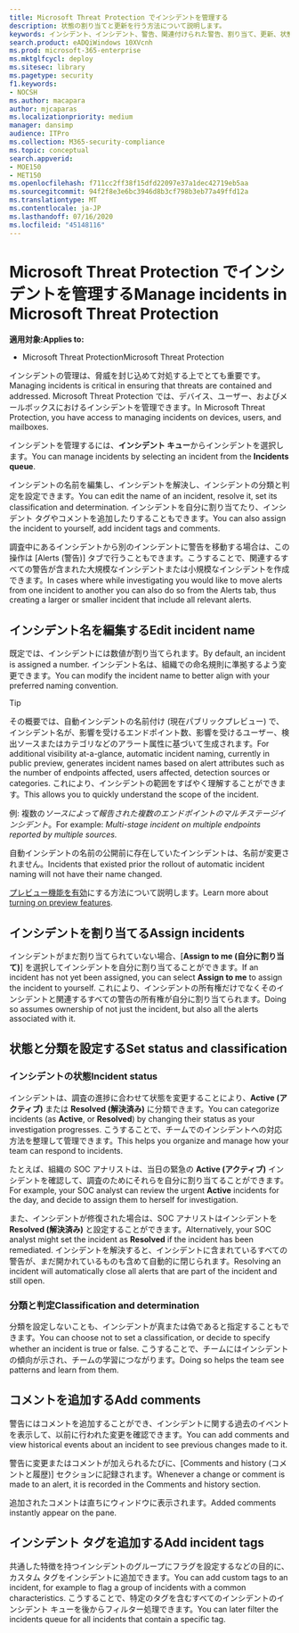 ```yaml
---
title: Microsoft Threat Protection でインシデントを管理する
description: 状態の割り当てと更新を行う方法について説明します。
keywords: インシデント、インシデント、警告、関連付けられた警告、割り当て、更新、状態、管理、分類、microsoft、365、m365
search.product: eADQiWindows 10XVcnh
ms.prod: microsoft-365-enterprise
ms.mktglfcycl: deploy
ms.sitesec: library
ms.pagetype: security
f1.keywords:
- NOCSH
ms.author: macapara
author: mjcaparas
ms.localizationpriority: medium
manager: dansimp
audience: ITPro
ms.collection: M365-security-compliance
ms.topic: conceptual
search.appverid:
- MOE150
- MET150
ms.openlocfilehash: f711cc2ff38f15dfd22097e37a1dec42719eb5aa
ms.sourcegitcommit: 94f2f8e3e6bc3946d8b3cf798b3eb77a49ffd12a
ms.translationtype: MT
ms.contentlocale: ja-JP
ms.lasthandoff: 07/16/2020
ms.locfileid: "45148116"
---
```

# <a name="manage-incidents-in-microsoft-threat-protection"></a><span data-ttu-id="30912-104">Microsoft Threat Protection でインシデントを管理する</span><span class="sxs-lookup"><span data-stu-id="30912-104">Manage incidents in Microsoft Threat Protection</span></span>

<span data-ttu-id="30912-105">**適用対象:**</span><span class="sxs-lookup"><span data-stu-id="30912-105">**Applies to:**</span></span>
- <span data-ttu-id="30912-106">Microsoft Threat Protection</span><span class="sxs-lookup"><span data-stu-id="30912-106">Microsoft Threat Protection</span></span>



<span data-ttu-id="30912-107">インシデントの管理は、脅威を封じ込めて対処する上でとても重要です。</span><span class="sxs-lookup"><span data-stu-id="30912-107">Managing incidents is critical in ensuring that threats are contained and addressed.</span></span> <span data-ttu-id="30912-108">Microsoft Threat Protection では、デバイス、ユーザー、およびメールボックスにおけるインシデントを管理できます。</span><span class="sxs-lookup"><span data-stu-id="30912-108">In Microsoft Threat Protection, you have access to managing incidents on devices, users, and mailboxes.</span></span> 


<span data-ttu-id="30912-109">インシデントを管理するには、**インシデント キュー**からインシデントを選択します。</span><span class="sxs-lookup"><span data-stu-id="30912-109">You can manage incidents by selecting an incident from the **Incidents queue**.</span></span> 

<span data-ttu-id="30912-110">インシデントの名前を編集し、インシデントを解決し、インシデントの分類と判定を設定できます。</span><span class="sxs-lookup"><span data-stu-id="30912-110">You can edit the name of an incident, resolve it, set its classification and determination.</span></span> <span data-ttu-id="30912-111">インシデントを自分に割り当てたり、インシデント タグやコメントを追加したりすることもできます。</span><span class="sxs-lookup"><span data-stu-id="30912-111">You can also assign the incident to yourself, add incident tags and comments.</span></span>

<span data-ttu-id="30912-112">調査中にあるインシデントから別のインシデントに警告を移動する場合は、この操作は [Alerts (警告)] タブで行うこともできます。こうすることで、関連するすべての警告が含まれた大規模なインシデントまたは小規模なインシデントを作成できます。</span><span class="sxs-lookup"><span data-stu-id="30912-112">In cases where while investigating you would like to move alerts from one incident to another you can also do so from the Alerts tab, thus creating a larger or smaller incident that include all relevant alerts.</span></span>

## <a name="edit-incident-name"></a><span data-ttu-id="30912-113">インシデント名を編集する</span><span class="sxs-lookup"><span data-stu-id="30912-113">Edit incident name</span></span>
<span data-ttu-id="30912-114">既定では、インシデントには数値が割り当てられます。</span><span class="sxs-lookup"><span data-stu-id="30912-114">By default, an incident is assigned a number.</span></span> <span data-ttu-id="30912-115">インシデント名は、組織での命名規則に準拠するよう変更できます。</span><span class="sxs-lookup"><span data-stu-id="30912-115">You can modify the incident name to better align with your preferred naming convention.</span></span>

> [!TIP]
> <span data-ttu-id="30912-116">その概要では、自動インシデントの名前付け (現在パブリックプレビュー) で、インシデント名が、影響を受けるエンドポイント数、影響を受けるユーザー、検出ソースまたはカテゴリなどのアラート属性に基づいて生成されます。</span><span class="sxs-lookup"><span data-stu-id="30912-116">For additional visibility at-a-glance, automatic incident naming, currently in public preview, generates incident names based on alert attributes such as the number of endpoints affected, users affected, detection sources or categories.</span></span> <span data-ttu-id="30912-117">これにより、インシデントの範囲をすばやく理解することができます。</span><span class="sxs-lookup"><span data-stu-id="30912-117">This allows you to quickly understand the scope of the incident.</span></span>
>
> <span data-ttu-id="30912-118">例: 複数の*ソースによって報告された複数のエンドポイントのマルチステージインシデント*。</span><span class="sxs-lookup"><span data-stu-id="30912-118">For example: *Multi-stage incident on multiple endpoints reported by multiple sources.*</span></span>
>
> <span data-ttu-id="30912-119">自動インシデントの名前の公開前に存在していたインシデントは、名前が変更されません。</span><span class="sxs-lookup"><span data-stu-id="30912-119">Incidents that existed prior the rollout of automatic incident naming will not have their name changed.</span></span>
>
> <span data-ttu-id="30912-120">[プレビュー機能を有効](preview.md#turn-on-preview-features)にする方法について説明します。</span><span class="sxs-lookup"><span data-stu-id="30912-120">Learn more about [turning on preview features](preview.md#turn-on-preview-features).</span></span>

## <a name="assign-incidents"></a><span data-ttu-id="30912-121">インシデントを割り当てる</span><span class="sxs-lookup"><span data-stu-id="30912-121">Assign incidents</span></span>
<span data-ttu-id="30912-122">インシデントがまだ割り当てられていない場合、[**Assign to me (自分に割り当て)**] を選択してインシデントを自分に割り当てることができます。</span><span class="sxs-lookup"><span data-stu-id="30912-122">If an incident has not yet been assigned, you can select **Assign to me** to assign the incident to yourself.</span></span> <span data-ttu-id="30912-123">これにより、インシデントの所有権だけでなくそのインシデントと関連するすべての警告の所有権が自分に割り当てられます。</span><span class="sxs-lookup"><span data-stu-id="30912-123">Doing so assumes ownership of not just the incident, but also all the alerts associated with it.</span></span>

## <a name="set-status-and-classification"></a><span data-ttu-id="30912-124">状態と分類を設定する</span><span class="sxs-lookup"><span data-stu-id="30912-124">Set status and classification</span></span>
### <a name="incident-status"></a><span data-ttu-id="30912-125">インシデントの状態</span><span class="sxs-lookup"><span data-stu-id="30912-125">Incident status</span></span>
<span data-ttu-id="30912-126">インシデントは、調査の進捗に合わせて状態を変更することにより、**Active (アクティブ)** または **Resolved (解決済み)** に分類できます。</span><span class="sxs-lookup"><span data-stu-id="30912-126">You can categorize incidents (as **Active**, or **Resolved**) by changing their status as your investigation progresses.</span></span> <span data-ttu-id="30912-127">こうすることで、チームでのインシデントへの対応方法を整理して管理できます。</span><span class="sxs-lookup"><span data-stu-id="30912-127">This helps you organize and manage how your team can respond to incidents.</span></span>

<span data-ttu-id="30912-128">たとえば、組織の SOC アナリストは、当日の緊急の **Active (アクティブ)** インシデントを確認して、調査のためにそれらを自分に割り当てることができます。</span><span class="sxs-lookup"><span data-stu-id="30912-128">For example, your SOC analyst can review the urgent **Active** incidents for the day, and decide to assign them to herself for investigation.</span></span>

<span data-ttu-id="30912-129">また、インシデントが修復された場合は、SOC アナリストはインシデントを **Resolved (解決済み)** と設定することができます。</span><span class="sxs-lookup"><span data-stu-id="30912-129">Alternatively, your SOC analyst might set the incident as **Resolved** if the incident has been remediated.</span></span> <span data-ttu-id="30912-130">インシデントを解決すると、インシデントに含まれているすべての警告が、まだ開かれているものも含めて自動的に閉じられます。</span><span class="sxs-lookup"><span data-stu-id="30912-130">Resolving an incident will automatically close all alerts that are part of the incident and still open.</span></span> 

### <a name="classification-and-determination"></a><span data-ttu-id="30912-131">分類と判定</span><span class="sxs-lookup"><span data-stu-id="30912-131">Classification and determination</span></span>
<span data-ttu-id="30912-132">分類を設定しないことも、インシデントが真または偽であると指定することもできます。</span><span class="sxs-lookup"><span data-stu-id="30912-132">You can choose not to set a classification, or decide to specify whether an incident is true or false.</span></span> <span data-ttu-id="30912-133">こうすることで、チームにはインシデントの傾向が示され、チームの学習につながります。</span><span class="sxs-lookup"><span data-stu-id="30912-133">Doing so helps the team see patterns and learn from them.</span></span> 

## <a name="add-comments"></a><span data-ttu-id="30912-134">コメントを追加する</span><span class="sxs-lookup"><span data-stu-id="30912-134">Add comments</span></span>
<span data-ttu-id="30912-135">警告にはコメントを追加することができ、インシデントに関する過去のイベントを表示して、以前に行われた変更を確認できます。</span><span class="sxs-lookup"><span data-stu-id="30912-135">You can add comments and view historical events about an incident to see previous changes made to it.</span></span>

<span data-ttu-id="30912-136">警告に変更またはコメントが加えられるたびに、[Comments and history (コメントと履歴)] セクションに記録されます。</span><span class="sxs-lookup"><span data-stu-id="30912-136">Whenever a change or comment is made to an alert, it is recorded in the Comments and history section.</span></span>

<span data-ttu-id="30912-137">追加されたコメントは直ちにウィンドウに表示されます。</span><span class="sxs-lookup"><span data-stu-id="30912-137">Added comments instantly appear on the pane.</span></span>

## <a name="add-incident-tags"></a><span data-ttu-id="30912-138">インシデント タグを追加する</span><span class="sxs-lookup"><span data-stu-id="30912-138">Add incident tags</span></span>
<span data-ttu-id="30912-139">共通した特徴を持つインシデントのグループにフラグを設定するなどの目的に、カスタム タグをインシデントに追加できます。</span><span class="sxs-lookup"><span data-stu-id="30912-139">You can add custom tags to an incident, for example to flag a group of incidents with a common characteristics.</span></span> <span data-ttu-id="30912-140">こうすることで、特定のタグを含むすべてのインシデントのインシデント キューを後からフィルター処理できます。</span><span class="sxs-lookup"><span data-stu-id="30912-140">You can later filter the incidents queue for all incidents that contain a specific tag.</span></span>